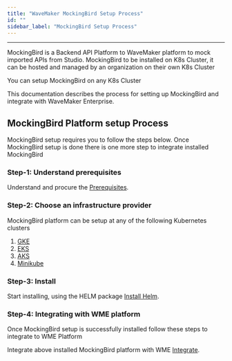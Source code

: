 ```yaml
---
title: "WaveMaker MockingBird Setup Process"
id: ""
sidebar_label: "MockingBird Setup Process"
---
```

---

MockingBird is a Backend API Platform to WaveMaker platform to mock imported APIs from Studio. MockingBird to be installed on K8s Cluster, it can be hosted and managed by an organization on their own K8s Cluster

You can setup MockingBird on any K8s Cluster

This documentation describes the process for setting up MockingBird and integrate with WaveMaker Enterprise.

## MockingBird Platform setup Process

MockingBird setup requires you to follow the steps below. Once MockingBird setup is done there is one more step to integrate installed MockingBird 


### Step-1: Understand prerequisites

Understand and procure the [Prerequisites](/learn/on-premise/extensions/mb-prerequisites.md).

### Step-2: Choose an infrastructure provider

MockingBird platform can be setup at any of the following Kubernetes clusters

1. [GKE](https://cloud.google.com/learn/what-is-kubernetes)
2. [EKS](https://aws.amazon.com/eks/)
3. [AKS](https://learn.microsoft.com/en-us/azure/aks/)
4. [Minikube](https://minikube.sigs.k8s.io/docs/start/)

### Step-3: Install 

Start installing, using the HELM package [Install Helm](/learn/on-premise/extensions/mb-install.md).


### Step-4: Integrating with WME platform

Once MockingBird setup is successfully installed follow these steps to integrate to WME Platform

Integrate above installed MockingBird platform with WME [Integrate](/learn/on-premise/extensions/mb-integrate.md).


